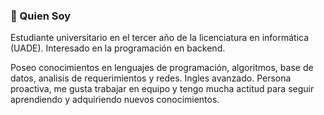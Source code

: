 ### 💬 Quien Soy

Estudiante universitario en el tercer año de la licenciatura en informática (UADE). Interesado en la programación en backend.

Poseo conocimientos en lenguajes de programación, algoritmos, base de datos, analisis de requerimientos y redes. Ingles avanzado. Persona proactiva, me gusta trabajar en equipo y tengo mucha actitud para seguir aprendiendo y adquiriendo nuevos conocimientos.

<!--
**xlucasve/xlucasve** is a ✨ _special_ ✨ repository because its `README.md` (this file) appears on your GitHub profile.

Here are some ideas to get you started:

- 🔭 I’m currently working on ...
- 🌱 I’m currently learning ...
- 👯 I’m looking to collaborate on ...
- 🤔 I’m looking for help with ...
- 💬 Ask me about ...
- 📫 How to reach me: ...
- 😄 Pronouns: ...
- ⚡ Fun fact: ...
-->
